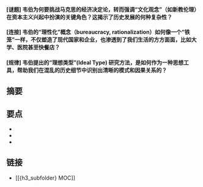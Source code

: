 #### [谜题] 韦伯为何要挑战马克思的经济决定论，转而强调“文化观念”（如新教伦理）在资本主义兴起中扮演的关键角色？这揭示了历史发展的何种复杂性？


#### [连接] 韦伯的“理性化”概念（bureaucracy, rationalization）如何像一个“铁笼”一样，不仅塑造了现代国家和企业，也渗透到了我们生活的方方面面，比如大学、医院甚至快餐店？


#### [规律] 韦伯提出的“理想类型”(Ideal Type) 研究方法，是如何作为一种思想工具，帮助我们在混乱的历史细节中识别出清晰的模式和因果关系的？


## 摘要


## 要点

- 
- 
- 

## 链接

- [[{h3_subfolder} MOC]]
